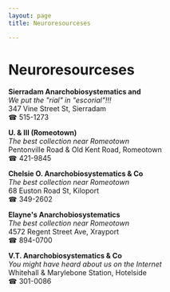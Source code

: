 ```yaml
---
layout: page 
title: Neuroresourceses

---
```



# Neuroresourceses


 **Sierradam Anarchobiosystematics and**  
_We put the "rial" in "escorial"!!!_  
347 Vine Street St, Sierradam  
☎ 515-1273

**U. & III (Romeotown)**  
_The best collection near Romeotown_  
Pentonville Road & Old Kent Road, Romeotown  
☎ 421-9845

**Chelsie O. Anarchobiosystematics & Co**  
_The best collection near Romeotown_  
68 Euston Road St, Kiloport  
☎ 349-2602

**Elayne's Anarchobiosystematics**  
_The best collection near Romeotown_  
4572 Regent Street Ave, Xrayport  
☎ 894-0700

**V.T. Anarchobiosystematics & Co**  
_You might have heard about us on the Internet_  
Whitehall & Marylebone Station, Hotelside  
☎ 301-0086

